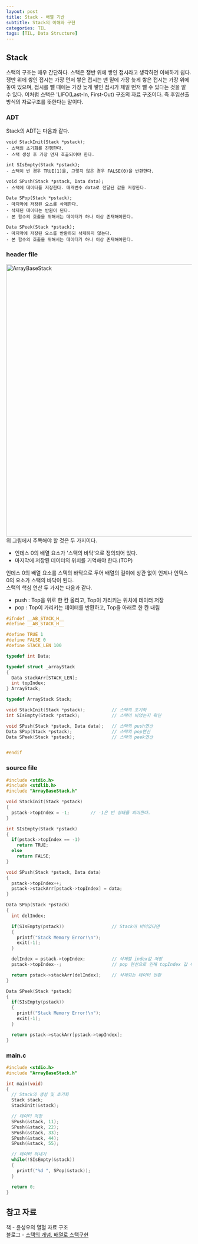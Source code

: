 ```yaml
---
layout: post
title: Stack - 배열 기반
subtitle: Stack의 이해와 구현
categories: TIL
tags: [TIL, Data Structure]
---
```


## Stack

스택의 구조는 매우 간단하다. 스택은 쟁반 위에 쌓인 접시라고 생각하면 이해하기 쉽다. 쟁반 위에 쌓인 접시는 가장 먼저 쌓은 접시는 맨 밑에 가장 늦게 쌓은 접시는 가장 위에 놓여 있으며, 접시를 뺄 때에는 가장 늦게 쌓인 접시가 제일 먼저 뺄 수 있다는 것을 알 수 있다. 이처럼 스택은 'LIFO(Last-In, First-Out) 구조의 자료 구조이다. 즉 후입선출 방식의 자료구조를 뜻한다는 말이다.

### ADT

Stack의 ADT는 다음과 같다.

```ADT
void StackInit(Stack *pstack);
- 스택의 초기화를 진행한다.
- 스택 생성 후 가장 먼저 호출되어야 한다.

int SIsEmpty(Stack *pstack);
- 스택이 빈 경우 TRUE(1)을, 그렇지 않은 경우 FALSE(0)을 반환한다.

void SPush(Stack *pstack, Data data);
- 스택에 데이터를 저장한다. 매개변수 data로 전달된 값을 저장한다.

Data SPop(Stack *pstack);
- 마지막에 저장된 요소를 삭제한다.
- 삭제된 데이터는 반환이 된다.
- 본 함수의 호출을 위해서는 데이터가 하나 이상 존재해야한다.

Data SPeek(Stack *pstack);
- 마지막에 저장된 요소를 반환하되 삭제하지 않는다.
- 본 함수의 호출을 위해서는 데이터가 하나 이상 존재해야한다.
```

### header file

<img width="739" alt="ArrayBaseStack" src="https://user-images.githubusercontent.com/101408068/226134286-b93c7b13-ba2b-4e0f-971f-cdf14970730b.png"></img>
위 그림에서 주목해야 할 것은 두 가지이다.

- 인데스 0의 배열 요소가 '스택의 바닥'으로 정의되어 있다.
- 마지막에 저장된 데이터의 위치를 기억해야 한다.(TOP)

인데스 0의 배열 요소를 스택의 바닥으로 두어 배열의 길이에 상관 없이 언제나 인덱스 0의 요소가 스택의 바닥이 된다.  
스택의 핵심 연산 두 가지는 다음과 같다.

- push : Top을 위로 한 칸 올리고, Top이 가리키는 위치에 데이터 저장
- pop : Top이 가리키는 데이터를 반환하고, Top을 아래로 한 칸 내림

```ArrayBaseStack.h
#ifndef __AB_STACK_H__
#define __AB_STACK_H__

#define TRUE 1
#define FALSE 0
#define STACK_LEN 100

typedef int Data;

typedef struct _arrayStack
{
  Data stackArr[STACK_LEN];
  int topIndex;
} ArrayStack;

typedef ArrayStack Stack;

void StackInit(Stack *pstack);          // 스택의 초기화
int SIsEmpty(Stack *pstack);            // 스택이 비었는지 확인

void SPush(Stack *pstack, Data data);   // 스택의 push연산
Data SPop(Stack *pstack);               // 스택의 pop연산
Data SPeek(Stack *pstack);              // 스택의 peek연산


#endif
```

### source file

```ArrayBaseStack.c
#include <stdio.h>
#include <stdlib.h>
#include "ArrayBaseStack.h"

void StackInit(Stack *pstack)
{
  pstack->topIndex = -1;        // -1은 빈 상태를 의미한다.
}

int SIsEmpty(Stack *pstack)
{
  if(pstack->topIndex == -1)
    return TRUE;
  else
    return FALSE;
}

void SPush(Stack *pstack, Data data)
{
  pstack->topIndex++;
  pstack->stackArr[pstack->topIndex] = data;
}

Data SPop(Stack *pstack)
{
  int delIndex;

  if(SIsEmpty(pstack))                  // Stack이 비어있다면
  {
    printf("Stack Memory Error!\n");
    exit(-1);
  }

  delIndex = pstack->topIndex;          // 삭제할 index값 저장
  pstack->topIndex--;                   // pop 연산으로 인해 topIndex 값 하나 감소

  return pstack->stackArr[delIndex];    // 삭제되는 데이터 반환
}

Data SPeek(Stack *pstack)
{
  if(SIsEmpty(pstack))
  {
    printf("Stack Memory Error!\n");
    exit(-1);
  }

  return pstack->stackArr[pstack->topIndex];
}
```

### main.c

```ArrayBaseStackMain.c
#include <stdio.h>
#include "ArrayBaseStack.h"

int main(void)
{
  // Stack의 생성 및 초기화
  Stack stack;
  StackInit(&stack);

  // 데이터 저장
  SPush(&stack, 11);
  SPush(&stack, 22);
  SPush(&stack, 33);
  SPush(&stack, 44);
  SPush(&stack, 55);

  // 데이터 꺼내기
  while(!SIsEmpty(&stack))
  {
    printf("%d ", SPop(&stack));
  }

  return 0;
}
```

## 참고 자료

책 - 윤성우의 열혈 자료 구조  
블로그 - <a href="https://hellmath.tistory.com/7">스택의 개념, 배열로 스택구현</a>
